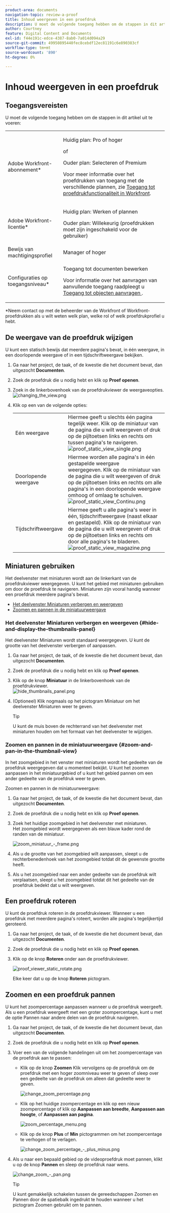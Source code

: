 ```yaml
---
product-area: documents
navigation-topic: review-a-proof
title: Inhoud weergeven in een proefdruk
description: U moet de volgende toegang hebben om de stappen in dit artikel uit te voeren - BEWERK ME.
author: Courtney
feature: Digital Content and Documents
exl-id: f44e191c-edce-4387-8ab0-7a014d094a29
source-git-commit: 49950895440fec8cebdf12ec81191c6e890383cf
workflow-type: tm+mt
source-wordcount: '890'
ht-degree: 0%

---
```


# Inhoud weergeven in een proefdruk

## Toegangsvereisten

U moet de volgende toegang hebben om de stappen in dit artikel uit te voeren:

<table style="table-layout:auto"> 
 <col> 
 <col> 
 <tbody> 
  <tr> 
   <td role="rowheader">Adobe Workfront-abonnement*</td> 
   <td> <p>Huidig plan: Pro of hoger</p> <p>of</p> <p>Ouder plan: Selecteren of Premium</p> <p>Voor meer informatie over het proefdrukken van toegang met de verschillende plannen, zie <a href="/help/quicksilver/administration-and-setup/manage-workfront/configure-proofing/access-to-proofing-functionality.md" class="MCXref xref">Toegang tot proefdrukfunctionaliteit in Workfront</a>.</p> </td> 
  </tr> 
  <tr> 
   <td role="rowheader">Adobe Workfront-licentie*</td> 
   <td> <p>Huidig plan: Werken of plannen</p> <p>Ouder plan: Willekeurig (proefdrukken moet zijn ingeschakeld voor de gebruiker)</p> </td> 
  </tr> 
  <tr> 
   <td role="rowheader">Bewijs van machtigingsprofiel </td> 
   <td>Manager of hoger</td> 
  </tr> 
  <tr> 
   <td role="rowheader">Configuraties op toegangsniveau*</td> 
   <td> <p>Toegang tot documenten bewerken</p> <p>Voor informatie over het aanvragen van aanvullende toegang raadpleegt u <a href="../../../../workfront-basics/grant-and-request-access-to-objects/request-access.md" class="MCXref xref">Toegang tot objecten aanvragen </a>.</p> </td> 
  </tr> 
 </tbody> 
</table>

&#42;Neem contact op met de beheerder van de Workfront of Workfront-proefdrukken als u wilt weten welk plan, welke rol of welk proefdrukprofiel u hebt.

## De weergave van de proefdruk wijzigen

U kunt een statisch bewijs dat meerdere pagina&#39;s bevat, in één weergave, in een doorlopende weergave of in een tijdschriftweergave bekijken.

1. Ga naar het project, de taak, of de kwestie die het document bevat, dan uitgezocht **Documenten**.
1. Zoek de proefdruk die u nodig hebt en klik op **Proef openen**.

1. Zoek in de linkerbovenhoek van de proefdrukviewer de weergaveopties.\
   ![changing_the_view.png](assets/changing-the-view-350x213.png)

1. Klik op een van de volgende opties:

   <table style="table-layout:auto"> 
    <col> 
    <col> 
    <tbody> 
     <tr> 
      <td role="rowheader">Eén weergave</td> 
      <td>Hiermee geeft u slechts één pagina tegelijk weer. Klik op de miniatuur van de pagina die u wilt weergeven of druk op de pijltoetsen links en rechts om tussen pagina's te navigeren.<br><img src="assets/proof-static-view-single.png" alt="proof_static_view_single.png"></td> 
     </tr> 
     <tr> 
      <td role="rowheader">Doorlopende weergave</td> 
      <td>Hiermee worden alle pagina's in één gestapelde weergave weergegeven. Klik op de miniatuur van de pagina die u wilt weergeven of druk op de pijltoetsen links en rechts om alle pagina's in een doorlopende weergave omhoog of omlaag te schuiven.<br><img src="assets/proof-static-view-continuous.png" alt="proof_static_view_Continu.png"></td> 
     </tr> 
     <tr> 
      <td role="rowheader">Tijdschriftweergave</td> 
      <td>Hiermee geeft u alle pagina's weer in één, tijdschriftweergave (naast elkaar en gestapeld). Klik op de miniatuur van de pagina die u wilt weergeven of druk op de pijltoetsen links en rechts om door alle pagina's te bladeren.<br><img src="assets/proof-static-view-magazine.png" alt="proof_static_view_magazine.png"></td> 
     </tr> 
    </tbody> 
   </table>

## Miniaturen gebruiken

Het deelvenster met miniaturen wordt aan de linkerkant van de proefdrukviewer weergegeven. U kunt het gebied met miniaturen gebruiken om door de proefdruk te navigeren. Miniaturen zijn vooral handig wanneer een proefdruk meerdere pagina&#39;s bevat.

* [Het deelvenster Miniaturen verbergen en weergeven](#hide-and-display-the-thumbnails-panel)
* [Zoomen en pannen in de miniatuurweergave](#zoom-and-pan-in-the-thumbnail-view)

### Het deelvenster Miniaturen verbergen en weergeven {#hide-and-display-the-thumbnails-panel}

Het deelvenster Miniaturen wordt standaard weergegeven. U kunt de grootte van het deelvenster verbergen of aanpassen.

1. Ga naar het project, de taak, of de kwestie die het document bevat, dan uitgezocht **Documenten**.
1. Zoek de proefdruk die u nodig hebt en klik op **Proef openen**.

1. Klik op de knop **Miniatuur** in de linkerbovenhoek van de proefdrukviewer.\
   ![hide_thumbnails_panel.png](assets/hide-thumbnails-panel-350x213.png)

1. (Optioneel) Klik nogmaals op het pictogram Miniatuur om het deelvenster Miniaturen weer te geven.

   >[!TIP]
   >
   >U kunt de muis boven de rechterrand van het deelvenster met miniaturen houden om het formaat van het deelvenster te wijzigen.

### Zoomen en pannen in de miniatuurweergave {#zoom-and-pan-in-the-thumbnail-view}

In het zoomgebied in het venster met miniaturen wordt het gedeelte van de proefdruk weergegeven dat u momenteel bekijkt. U kunt het zoomen aanpassen in het miniatuurgebied of u kunt het gebied pannen om een ander gedeelte van de proefdruk weer te geven.

Zoomen en pannen in de miniatuurweergave:

1. Ga naar het project, de taak, of de kwestie die het document bevat, dan uitgezocht **Documenten**.
1. Zoek de proefdruk die u nodig hebt en klik op **Proef openen**.

1. Zoek het huidige zoomgebied in het deelvenster met miniaturen.\
   Het zoomgebied wordt weergegeven als een blauw kader rond de randen van de miniatuur.

   ![zoom_miniatuur_-_frame.png](assets/zoom-thumbnail---frame-350x215.png)

1. Als u de grootte van het zoomgebied wilt aanpassen, sleept u de rechterbenedenhoek van het zoomgebied totdat dit de gewenste grootte heeft.
1. Als u het zoomgebied naar een ander gedeelte van de proefdruk wilt verplaatsen, sleept u het zoomgebied totdat dit het gedeelte van de proefdruk bedekt dat u wilt weergeven.

## Een proefdruk roteren

U kunt de proefdruk roteren in de proefdrukviewer. Wanneer u een proefdruk met meerdere pagina&#39;s roteert, worden alle pagina&#39;s tegelijkertijd geroteerd.

1. Ga naar het project, de taak, of de kwestie die het document bevat, dan uitgezocht **Documenten**.
1. Zoek de proefdruk die u nodig hebt en klik op **Proef openen**.

1. Klik op de knop **Roteren** onder aan de proefdrukviewer.

   ![proof_viewer_static_rotate.png](assets/proof-viewer-static-rotate-350x36.png)

   Elke keer dat u op de knop **Roteren** pictogram.

## Zoomen en een proefdruk pannen

U kunt het zoompercentage aanpassen wanneer u de proefdruk weergeeft. Als u een proefdruk weergeeft met een groter zoompercentage, kunt u met de optie Pannen naar andere delen van de proefdruk navigeren.

1. Ga naar het project, de taak, of de kwestie die het document bevat, dan uitgezocht **Documenten**.
1. Zoek de proefdruk die u nodig hebt en klik op **Proef openen**.

1. Voer een van de volgende handelingen uit om het zoompercentage van de proefdruk aan te passen:

   * Klik op de knop **Zoomen** Klik vervolgens op de proefdruk om de proefdruk met een hoger zoomniveau weer te geven of sleep over een gedeelte van de proefdruk om alleen dat gedeelte weer te geven.

      ![change_zoom_percentage.png](assets/change-zoom-percentage-350x36.png)

   * Klik op het huidige zoompercentage en klik op een nieuw zoompercentage of klik op **Aanpassen aan breedte**, **Aanpassen aan hoogte**, of **Aanpassen aan pagina**.

      ![zoom_percentage_menu.png](assets/zoom-percentage-menu-350x245.png)

   * Klik op de knop **Plus** of **Min** pictogrammen om het zoompercentage te verhogen of te verlagen.

      ![change_zoom_percentage_-_plus_minus.png](assets/change-zoom-percentage---plus-minus-350x36.png)

1. Als u naar een bepaald gebied op de videoproefdruk moet pannen, klikt u op de knop **Pannen** en sleep de proefdruk naar wens.

   ![change_zoom_-_pan.png](assets/change-zoom---pan-350x36.png)

   >[!TIP]
   >
   >U kunt gemakkelijk schakelen tussen de gereedschappen Zoomen en Pannen door de spatiebalk ingedrukt te houden wanneer u het pictogram Zoomen gebruikt om te pannen.
